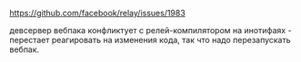 https://github.com/facebook/relay/issues/1983

девсервер вебпака конфликтует с релей-компилятором на инотифаях -  перестает реагировать на изменения кода, так что надо перезапускать вебпак.